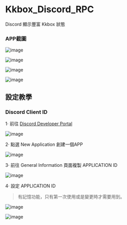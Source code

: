 # Kkbox_Discord_RPC
Discord 顯示豐富 Kkbox 狀態

### APP截圖

![image](https://i.imgur.com/ec3daNS.png)

![image](https://i.imgur.com/4aGKLeI.png)

![image](https://i.imgur.com/ZR5xmRc.png)

![image](https://i.imgur.com/TYBNxIm.png)


## 設定教學

### Discord Client ID 

1· 前往 [Discord Developer Portal](https://discord.com/developers/applications)

![image](https://user-images.githubusercontent.com/42506064/190571984-5705efc0-e829-42ce-a1dc-f66cbbeb1750.png)


2· 點選 New Application 創建一個APP

![image](https://user-images.githubusercontent.com/42506064/190571906-74766290-1827-4a80-8d7e-ce78cecb090b.png)

3· 前往 General Information 頁面複製 APPLICATION ID

![image](https://user-images.githubusercontent.com/42506064/190572481-bf26d00c-ccbb-4495-97d5-57a0b4bf2d7f.png)

4· 設定 APPLICATION ID
> 有記憶功能，只有第一次使用或是變更時才需要用到。

![image](https://i.imgur.com/ZR5xmRc.png)

![image](https://i.imgur.com/TYBNxIm.png)